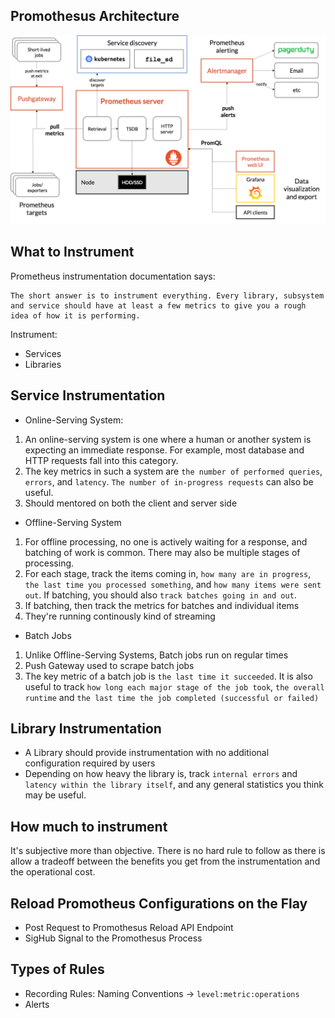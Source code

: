 ## Promothesus Architecture
![Promothesus Architecture](assets/architecture.png)

## What to Instrument

Prometheus instrumentation documentation says:
```
The short answer is to instrument everything. Every library, subsystem and service should have at least a few metrics to give you a rough idea of how it is performing.
```
Instrument:
- Services
- Libraries

## Service Instrumentation
- Online-Serving System:
1. An online-serving system is one where a human or another system is expecting an immediate response. For example, most database and HTTP requests fall into this category.
2. The key metrics in such a system are `the number of performed queries`, `errors`, and `latency`. `The number of in-progress requests` can also be useful.
3. Should mentored on both the client and server side 
- Offline-Serving System
1. For offline processing, no one is actively waiting for a response, and batching of work is common. There may also be multiple stages of processing.
2. For each stage, track the items coming in, `how many are in progress`, `the last time you processed something`, and `how many items were sent out`. If batching, you should also `track batches going in and out`.
3. If batching, then track the metrics for batches and individual items
4. They're running continously kind of streaming
- Batch Jobs
1. Unlike Offline-Serving Systems, Batch jobs run on regular times
2. Push Gateway used to scrape batch jobs
3. The key metric of a batch job is `the last time it succeeded`. It is also useful to track `how long each major stage of the job took`, `the overall runtime` and `the last time the job completed (successful or failed)`

## Library Instrumentation
- A Library should provide instrumentation with no additional configuration required by users 
- Depending on how heavy the library is, track ```internal errors``` and ```latency within the library itself```, and any general statistics you think may be useful.

## How much to instrument
It's subjective more than objective. There is no hard rule to follow as there is allow a tradeoff between the benefits you get from the instrumentation and the operational cost.

## Reload Promotheus Configurations on the Flay
- Post Request to Promothesus Reload API Endpoint
- SigHub Signal to the Promothesus Process

## Types of Rules
- Recording Rules:
Naming Conventions -> ```level:metric:operations```
- Alerts
